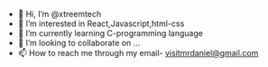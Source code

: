 - 👋 Hi, I’m @xtreemtech
- 👀 I’m interested in React,Javascript,html-css
- 🌱 I’m currently learning C-programming language 
- 💞️ I’m looking to collaborate on ...
- 📫 How to reach me through my email- visitmrdaniel@gmail.com 

<!---
xtreemtech/xtreemtech is a ✨ special ✨ repository because its `README.md` (this file) appears on your GitHub profile.
You can click the Preview link to take a look at your changes.
--->
